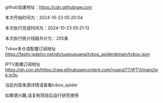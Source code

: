 
    
github加速地址：https://cdn.githubraw.com
    
本次开始时间为：2024-10-23 05:20:04

本次执行完成时间为：2024-10-23 05:21:13

本次执行统计线路共计为：205条

Tvbox多仓请配置订阅地址 https://fastly.jsdelivr.net/gh/xuexuguang/tvbox_spider@main/tvbox.json

IPTV直播订阅地址 https://gh.con.sh/https://raw.githubusercontent.com/yuanzl77/IPTV/main/live.m3u

当前内容来源详情请查看tvbox_spider

如果感兴趣,请复制项目后自行研究使用
